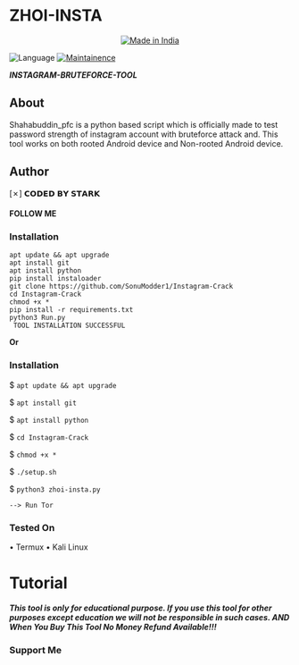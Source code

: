 # ZHOI-INSTA

<p align="center">
<a href="https://instagram.com/shahabuddin_pfc"><img title="Made in India" src="https://img.shields.io/badge/MADE%20IN-INDIA-SCRIPT?colorA=%23ff8100&colorB=%23017e40&colorC=%23ff0000&style=for-the-badge"></a>

<img title="Language" src="https://img.shields.io/badge/Made%20with-Python&Bash-1f425f.svg?v=1036467652f4d616465253230776974682d426173682d3166343235662e7376673f763d313033"></a>
<a href="https://github.com/SonuModder1"><img title="Maintainence" src="https://img.shields.io/badge/Maintained%3F-yes-green.svg"></a>
</p>

***INSTAGRAM-BRUTEFORCE-TOOL***

## About

Shahabuddin_pfc is a python based script which is officially made to test password strength of instagram account with bruteforce attack and. This tool works on both rooted Android device and Non-rooted Android device.


## Author
[✗]    𝗖𝗢𝗗𝗘𝗗 𝗕𝗬 𝗦𝗧𝗔𝗥𝗞
####    FOLLOW ME 


### Installation 

``` 
apt update && apt upgrade
apt install git
apt install python
pip install instaloader
git clone https://github.com/SonuModder1/Instagram-Crack
cd Instagram-Crack
chmod +x *
pip install -r requirements.txt
python3 Run.py
 TOOL INSTALLATION SUCCESSFUL
````

<b>Or</b>

### Installation

$ `apt update && apt upgrade`

$ `apt install git`

$ `apt install python`

$ `cd Instagram-Crack`

$ `chmod +x *`

$ `./setup.sh`

$ `python3 zhoi-insta.py`

```
--> Run Tor 
```

### Tested On
• Termux
• Kali Linux
# Tutorial





***This tool is only for educational purpose. If you use this tool for other purposes except education we will not be responsible in such cases. AND When You Buy This Tool No Money Refund Available!!!***
### Support Me 
